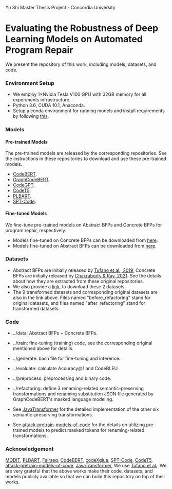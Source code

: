 ﻿Yu Shi Master Thesis Project - Concordia University

# Evaluating the Robustness of Deep Learning Models on Automated Program Repair

We present the repository of this work, including models, datasets, and code.

### Environment Setup

- We employ 1×Nvidia Tesla V100 GPU with 32GB memory for all experiments infrastructure.
- Python 3.6, CUDA 10.1, Anaconda.
- Setup a conda environment for running models and install requirements by following [this](https://github.com/ThomasShiyu/APR-Models-Performance/blob/master/config/requirement.txt).


### Models

#### Pre-trained Models

The pre-trained models are released by the corresponding repositories. 
See the instructions in these repositories to download and use these pre-trained models.

- [CodeBERT](https://github.com/microsoft/CodeBERT).
- [GraphCodeBERT](https://github.com/microsoft/CodeBERT/tree/master/GraphCodeBERT).
- [CodeGPT](https://github.com/microsoft/CodeXGLUE).
- [CodeT5](https://github.com/salesforce/CodeT5).
- [PLBART](https://github.com/wasiahmad/PLBART).
- [SPT-Code](https://github.com/NougatCA/SPT-Code).

#### Fine-tuned Models

We fine-tune pre-trained models on Abstract BFPs and Concrete BFPs for program repair, respectively.

- Models fine-tuned on Concrete BFPs can be downloaded from [here]().
- Models fine-tuned on Abstract BFPs can be downloaded from [here]().

### Datasets

- Abstract BFPs are initially released by [Tufano et al., 2019](https://sites.google.com/view/learning-fixes/), 
Concrete BFPs are initially released by [Chakraborty & Ray, 2021](https://github.com/modit-team/MODIT). See the details about how they are extracted from these original repositories.
- We also provide a [link](https://drive.google.com/file/d/1edkI3YSHD9m3bOZhKA1OCwSCB4o5PfdX/view?usp=sharing), to download these 2 datasets.
- The 9 transformed datasets and corresponding original datasets are also in the link above. Files named "before_refactoring" stand for original datasets, and files named "after_refactoring" stand for transformed datasets.

### Code

- ../data: Abstract BFPs + Concrete BFPs.

- ../train: fine-tuning (training) code, see the corresponding original mentioned above for details.

- ../generate: bash file for fine-tuning and inference.

- ../evaluate: calculate Accuracy@1 and CodeBLEU.

- ../preprocess: preprocessing and binary code.

- ../refactoring: define 3 renaming-related semantic-preserving transformations and renaming substitution JSON file generated by GraphCodeBERT's masked language modeling.

- See [JavaTransformer](https://github.com/mdrafiqulrabin/JavaTransformer) for the detailed implementation of the other six semantic-preserving transformations.

- See [attack-pretrain-models-of-code](https://github.com/soarsmu/attack-pretrain-models-of-code) for the details on utilizing pre-trained models to predict masked tokens for renaming-related transformations.

### Acknowledgement
 
[MODIT](https://github.com/modit-team/MODIT), [PLBART](https://github.com/wasiahmad/PLBART), [Fairseq](https://github.com/pytorch/fairseq), 
[CodeBERT](https://github.com/microsoft/CodeBERT), [codeXglue](https://github.com/microsoft/CodeXGLUE), [SPT-Code](https://github.com/NougatCA/SPT-Code), 
[CodeT5](https://github.com/salesforce/CodeT5), [attack-pretrain-models-of-code](https://github.com/soarsmu/attack-pretrain-models-of-code), 
[JavaTransformer](https://github.com/mdrafiqulrabin/JavaTransformer), We use [Tufano et al.](https://sites.google.com/view/learning-fixes/).
We are very grateful that the above works make their code, datasets, and models publicly available so that we can build this repository on top of their works.


